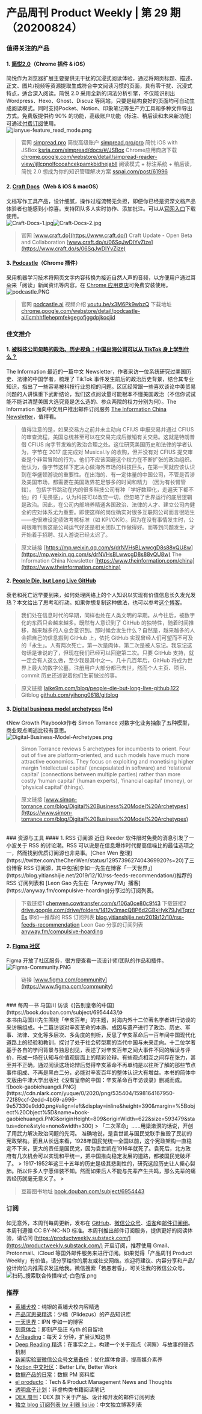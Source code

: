 # 产品周刊 Product Weekly | 第 29 期（20200824）

### 值得关注的产品
#### 1. [简悦2.0](https://simpread.pro/)（Chrome 插件 & iOS）
简悦作为浏览器扩展主要提供无干扰的沉浸式阅读体验，通过将网页标题、描述、正文、图片/视频等资源提取生成符合中文阅读习惯的页面，具有零干扰、沉浸式特点，适合深入阅读。简悦 2.0 采用全新的词法分析引擎，不仅能识别出 Wordpress、Hexo、Ghost、Discuz 等网站，只要是结构良好的页面均可自动生成阅读模式。同时支持Pocket、Notion、印象笔记等生产力工具和多种文件导出方式。免费版提供约 90% 的功能，高级账户功能（标注、稍后读和未来新功能）可通过[付费订阅](http://simpread.pro/pro)使用。<br />![jianyue-feature_read_mode.png](https://cdn.nlark.com/yuque/0/2020/png/535404/1598163517970-536654b4-9b56-4272-b9c1-f5981ba76607.png#align=left&display=inline&height=679&margin=%5Bobject%20Object%5D&name=jianyue-feature_read_mode.png&originHeight=679&originWidth=1000&size=9913&status=done&style=none&width=1000)
> 官网 [simpread.pro](https://simpread.pro/)
> 简悦高级账户 [simpread.pro/pro](https://simpread.pro/pro.html)
> 简悦 iOS with JSBox [ksria.com/simpread/docs/#/JSBox](http://ksria.com/simpread/docs/#/JSBox)
> Chrome应用商店下载 [chrome.google.com/webstore/detail/simpread-reader-view/ijllcpnolfcooahcekpamkbidhejabll](https://chrome.google.com/webstore/detail/simpread-reader-view/ijllcpnolfcooahcekpamkbidhejabll)
> 阅读模式 + 标注系统 + 稍后读，简悦 2.0 想成为你的知识管理解决方案 [sspai.com/post/61996](https://sspai.com/post/61996)



#### 2. [Craft Docs](https://www.craft.do/)（Web & iOS & macOS）
文档写作工具产品，设计细腻，操作过程流畅无负担，即便你已经是资深文档产品体验者也能感到小惊喜。支持团队多人实时协作、添加批注。可以从[官网入口](https://www.craft.do/download.html)下载使用。<br />![Craft-Docs-1.jpg](https://cdn.nlark.com/yuque/0/2020/jpeg/535404/1598149814697-89887497-0418-402a-99a6-181699aba997.jpeg#align=left&display=inline&height=648&margin=%5Bobject%20Object%5D&name=Craft-Docs-1.jpg&originHeight=648&originWidth=1200&size=132444&status=done&style=none&width=1200)![Craft-Docs-2.jpg](https://cdn.nlark.com/yuque/0/2020/jpeg/535404/1598149815973-4878c26d-e360-4075-b9ee-e205c8259863.jpeg#align=left&display=inline&height=648&margin=%5Bobject%20Object%5D&name=Craft-Docs-2.jpg&originHeight=648&originWidth=1200&size=105561&status=done&style=none&width=1200)
> 官网 [www.craft.do](https://www.craft.do/)
> Craft Update - Open Beta and Collaboration [www.craft.do/s/06SqJwDIYvZize](https://www.craft.do/s/06SqJwDIYvZize)



#### 3. [Podcastle](https://podcastle.ai/)（Chrome 插件）
采用机器学习技术将网页文字内容转换为接近自然人声的音频，以方便用户通过耳朵来「阅读」新闻资讯等内容。在 [Chrome 应用商店](https://chrome.google.com/webstore/detail/podcastle-ai/icmhhflehepmfekgegofjggdpjkocjid)可免费安装使用。<br />![podcastle.PNG](https://cdn.nlark.com/yuque/0/2020/png/535404/1598161661698-f4c3098f-6a75-40eb-87e2-c27bb5a9f342.png#align=left&display=inline&height=492&margin=%5Bobject%20Object%5D&name=podcastle.PNG&originHeight=492&originWidth=798&size=296920&status=done&style=none&width=798)
> 官网 [podcastle.ai](https://podcastle.ai/)
> 视频介绍 [youtu.be/x3M6Pk9wbzQ](https://youtu.be/x3M6Pk9wbzQ)
> 下载地址 [chrome.google.com/webstore/detail/podcastle-ai/icmhhflehepmfekgegofjggdpjkocjid](https://chrome.google.com/webstore/detail/podcastle-ai/icmhhflehepmfekgegofjggdpjkocjid)



### 佳文推介
#### 1. [被科技公司忽略的政治、历史视角：中国出海公司可以从 TikTok 身上学到什么？](https://mp.weixin.qq.com/s/drNVHsBLwwcgD8s88vQU8w)
The Information 最近的一篇中文 Newsletter，作者采访一位系统研究过美国历史、法律的中国学者，梳理了 TikTok 事件发生前后的政治历史背景，结合其专业知识，指出了一些容易被科技行业忽视的问题。区区经常跟一些喜欢谈论中美贸易问题的人讲慎重下武断结论，我们这点阅读量可能根本不懂美国政治（不信你试试能不能讲清楚美国大选究竟是怎么选的、参众两院的权力分别为何）。The Information 面向中文用户推出邮件订阅服务 [The Information China Newsletter](https://www.theinformation.com/china)，值得看。<br />

> 值得注意的是，如果交易方之前并未主动向 CFIUS 申报交易并通过 CFIUS 的审查流程，美国总统甚至可以在交易完成后撤销有关交易。这就是特朗普借 CFIUS 向字节发难的政治合理之处。这位研究美国历史和法律的学者认为，字节在 2017 底完成对 Musical.ly 的收购，但并没有对 CFIUS 提交审查是个非常冒险的行为。他们不应该回避这个权力在不断扩张的政治组织。他认为，像字节这样下定决心做海外市场的科技巨头，在第一天就应该认识到在华盛顿游说的重要性。在出海的、有一定体量的中国公司，不管是否涉及美国市场，都需要在美国政界花足够多的时间和精力 （因为有长臂管辖）。
> 包括字节跳动在内的很多科技公司有种「学好数理化，走遍天下都不怕」的「无畏感」，认为科技可以改变一切，但忽略了世界运行的底层逻辑是政治。因此，在公司内部培养精通各国政治、法律的人才、建立公司内健全的应对体系尤为重要。即使这样的岗位确实对很多互联网公司而言很陌生——也很难设定绩效考核标准（如 KPI/OKR）。因为在没有事情发生时，公司很难判断这是公司运气好还是相关团队工作做得好。而等到问题发生，才开始着手招聘、找人游说已经太迟了。
> 

> 原文链接 [https://mp.weixin.qq.com/s/drNVHsBLwwcgD8s88vQU8w](https://mp.weixin.qq.com/s/drNVHsBLwwcgD8s88vQU8w)
> The Information China Newsletter [https://www.theinformation.com/china](https://www.theinformation.com/china)



#### 2. [People Die, but Long Live GitHub](https://laike9m.com/blog/people-die-but-long-live-github,122/)
衰老和死亡迟早要到来，如何处理网络上的个人知识以实现有价值信息长久发光发热？本文给出了思考和行动。如果你想复制这种做法，也可以参考[这个博客](https://github.com/yihong0618/gitblog)。<br />

> 我们处在信息时代的早期，同样也处在人类文明的早期。从今往后，被数字化的东西只会越来越多。既然有人意识到了 GitHub 的独特性，随着时间推移，越来越多的人总会意识到。那时候会发生什么？自然是，越来越多的人会把自己的信息搬到 GitHub 上，依托 GitHub 实现曾经人们可望而不可及的「永生」。人有两次死亡，第一次是肉体，第二次是被人忘记。我忘记这句话是谁说的了，但现在我们已经可以回避第二次。只要 GitHub 支持，就一定会有人这么做，至少我是其中之一。几十几百年后，GitHub 将成为世界上最大的数字公墓，注册用户大部分都已去世，然而个人主页、项目、commit 历史还述说着他们生前做过的事。
> 

> 原文链接 [laike9m.com/blog/people-die-but-long-live-github,122](https://laike9m.com/blog/people-die-but-long-live-github,122/)
> Gitblog [github.com/yihong0618/gitblog](https://github.com/yihong0618/gitblog)



#### 3. [Digital business model archetypes](https://www.simon-torrance.com/blog/Digital%20Business%20Model%20Archetypes) (En)
《New Growth Playbook》作者 Simon Torrance 对数字化业务抽象了五种模型，商业观点阐述比较有意思。<br />![Digital-Business-Model-Archetypes.png](https://cdn.nlark.com/yuque/0/2020/png/535404/1598165714901-d48cc58b-c18a-4a07-aa1e-753ce1e50d28.png#align=left&display=inline&height=977&margin=%5Bobject%20Object%5D&name=Digital-Business-Model-Archetypes.png&originHeight=977&originWidth=1890&size=264688&status=done&style=none&width=1890)
> Simon Torrance reviews 5 archetypes for incumbents to orient. Four out of five are platform-oriented, and such models have much more attractive economics. They focus on exploiting and monetising higher margin ‘intellectual capital’ (encapsulated in software) and ‘relational capital’ (connections between multiple parties) rather than more costly ‘human capital’ (human experts), ‘financial capital’ (money), or ‘physical capital’ (things).
> 

> 原文链接 [www.simon-torrance.com/blog/Digital%20Business%20Model%20Archetypes](https://www.simon-torrance.com/blog/Digital%20Business%20Model%20Archetypes)

<br />
### 资源与工具
#### 1. RSS 订阅源
近日 Reeder 软件限时免费的消息引发了一小波关于 RSS 的讨论潮。RSS 可以说是在信息爆炸时代提高信噪比的最佳选项之一，然而找到优质订阅源也非易事。[Chen Wen 整理](https://twitter.com/theChenWen/status/1295739627404369920?s=20)了三份博客 RSS 订阅源，其中包括[李如一先生在博客「一天世界」](https://blog.yitianshijie.net/2019/12/10/rss-feeds-recommendation/)推荐的 RSS 订阅列表和 [Leon Gao 先生在「Anyway.FM」播客](https://anyway.fm/compulsive-hoarding)分享过的订阅列表。<br />

> 下载链接1 [chenwen.cowtransfer.com/s/106a0ce80c9f43](https://chenwen.cowtransfer.com/s/106a0ce80c9f43)
> 下载链接2 [drive.google.com/drive/folders/1412v3macQBP6d2GBkHyk79JylTqrcrEs](https://drive.google.com/drive/folders/1412v3macQBP6d2GBkHyk79JylTqrcrEs)
> 李如一推荐的 RSS 订阅列表 [blog.yitianshijie.net/2019/12/10/rss-feeds-recommendation](https://blog.yitianshijie.net/2019/12/10/rss-feeds-recommendation/)
>  Leon Gao 分享的订阅列表 [anyway.fm/compulsive-hoarding](https://anyway.fm/compulsive-hoarding)



#### 2. [Figma 社区](https://www.figma.com/community)
Figma 开放了社区服务，很方便查看一流设计师/团队的作品和插件。<br />![Figma-Community.PNG](https://cdn.nlark.com/yuque/0/2020/png/535404/1598166234103-47e20cf3-e65d-4eb4-aa08-dfbb6414fd24.png#align=left&display=inline&height=881&margin=%5Bobject%20Object%5D&name=Figma-Community.PNG&originHeight=881&originWidth=1634&size=554905&status=done&style=none&width=1634)
> 链接 [www.figma.com/community](https://www.figma.com/community)

<br />
### 每周一书
马国川 访谈《[告别皇帝的中国](https://book.douban.com/subject/6954443/)》<br />本书由马国川先生围绕「辛亥百年」的主题，对海内外十二位著名学者进行访谈的采访稿组成。十二篇访谈对辛亥革命的本质、成因与遗产进行了政治、历史、军事、法律、文化等多层次、多角度的剖析，反思了辛亥革命后一百年间中国现代化道路上的经验和教训，探讨了处于社会转型期的当代中国与未来走向。十二位学者基于各自的学问背景与独思创见，表述了对辛亥百年之间大事件不同的解读与评价，形成一场在认知与价值观层面上的精彩论辩。有些观点相互之间存在张力，甚至并不正确，通过阅读这场论辩后觉得辛亥革命不再单纯是以往所了解的那些节点事件组成、不再是黑白二分，必能对辛亥百年的整体认识大有增益。本书的简体中文版由牛津大学出版社《没有皇帝的中国：辛亥革命百年访谈录》删减而成。<br />![book-gaobiehuangdi.PNG](https://cdn.nlark.com/yuque/0/2020/png/535404/1598164167950-72f89ccf-2edd-4b69-a996-9e57330e9dd0.png#align=left&display=inline&height=390&margin=%5Bobject%20Object%5D&name=book-gaobiehuangdi.PNG&originHeight=809&originWidth=622&size=593479&status=done&style=none&width=300)
> 「二次革命」……用梁漱溟的话说，开创了用武力解决政治问题的先河。 准确地说，是袁世凯与国民党联手摧毁了民初的宪政架构。而且从长远来看，1928年国民党统一全国以前，这个宪政架构一直稳定不下来，更大的责任是国民党，因为袁世凯在1916年就死了。袁死后，北方政府有几次机会可以实现和平统一，把中国推向稳定发展的道路，都被国民党破坏了。
> 1917-1952年这三十五年的历史是极其悲剧性的，研究这段历史让人撕心裂肺。所以许多人宁愿佯装不知。然而如果后人不能与先辈产生共鸣，那么先辈的痛苦经历就毫无意义了。
> 

> 豆瓣图书地址 [book.douban.com/subject/6954443](https://book.douban.com/subject/6954443/)



### 订阅
如无意外，本周刊每周更新，发布在 [GitHub](https://github.com/HerbertChang/pmweekly)、[微信公众号](https://weixin.sogou.com/weixin?type=1&s_from=input&query=%E8%8B%A5%E6%84%9A%E8%8B%A5%E6%98%8F&ie=utf8&_sug_=y&_sug_type_=&w=01019900&sut=10610&sst0=1571666684054&lkt=0%2C0%2C0)、[语雀](https://yuque.com/herbert-chang/pmweekly/)和[邮件订阅组](https://productweekly.substack.com/)。本周刊遵循 CC BY-NC-ND 标准。本周刊推出邮件订阅服务，提供更好的阅读体验，请访问 [https://productweekly.substack.com/](https://productweekly.substack.com/) 开启订阅，推荐使用 Gmail、Protonmail、iCloud 等国外邮件服务来进行订阅。如果觉得「产品周刊 Product Weekly」有价值，请分享给你的朋友或社交网络。欢迎将建议、内容分享和产品/设计岗位内推需求发送给我。微信搜索「若愚若昏」，可关注我的微信公众号。<br />![扫码_搜索联合传播样式-白色版.png](https://cdn.nlark.com/yuque/0/2020/png/535404/1595080759715-5e73085e-7d82-4506-930e-97507f80e022.png#align=left&display=inline&height=155&margin=%5Bobject%20Object%5D&name=%E6%89%AB%E7%A0%81_%E6%90%9C%E7%B4%A2%E8%81%94%E5%90%88%E4%BC%A0%E6%92%AD%E6%A0%B7%E5%BC%8F-%E7%99%BD%E8%89%B2%E7%89%88.png&originHeight=624&originWidth=1710&size=4268298&status=done&style=none&width=425)
### 推荐

- [黄埔犬校](https://pmthinking.us11.list-manage.com/track/click?u=c4dcdf8a6b76265256adf8255&id=a540a873a8&e=5f9cbb74d3)：纯银的黄埔犬校内容精选 
- [产品沉思录精选](https://www.notion.so/PRODUCT-THINKING-a601a12335044f349a22caf57f274c27)：少楠（Plidezus）的产品知识库
- [一天世界](https://yitianshijie.net/)：IPN 李如一的博客
- [刻意体会](https://pmthinking.us11.list-manage.com/track/click?u=c4dcdf8a6b76265256adf8255&id=2049427034&e=5f9cbb74d3)：即刻产品汪 Kyth 的自留地
- [Λ-Reading](https://pmthinking.us11.list-manage.com/track/click?u=c4dcdf8a6b76265256adf8255&id=f60bfc9cb9&e=5f9cbb74d3)：每天 2 分钟，扩展认知边界
- [Deep Reading 精选](https://assets.iois.me/uzjhgqzglpa.html)：在事实之上，构建一个关于观点（洞察）与故事的筛选机制
- [新闻实验室微信公众号文章备份](https://github.com/Newslab2020/Contents/blob/master/wechataccount.md)：优化媒体食谱，提高媒介素养
- [Notion 中文社区](https://notion.cx/)：Better Life, Better Work
- [数据产品的日常](https://www.notion.so/da53956e706a4b0c8aabb757c0259382)：数据 PM 资料库
- [el producto](http://elproducto.eu/)：Tech & Product Management News and Thoughts
- [透明盒子计划](https://clearbox.substack.com/)：非虚构类书籍阅读笔记
- [DEX 周刊](https://news.dex.group/f3b9324ec1c545f3a7ad31d71da1fc38?v=13a31b332fd8465a9bb81d92748643b4)：DEX 旗下关于产品、设计和开发的邮件订阅列表
- [独立 blog 订阅列表 by 利器 liqi.io](https://www.notion.so/blog-by-liqi-io-4bdf37d4fb3443b4b6dbed8317450307)：中文独立博客列表
